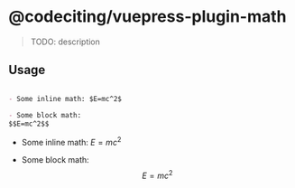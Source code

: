 # @codeciting/vuepress-plugin-math

> TODO: description

## Usage

```markdown

- Some inline math: $E=mc^2$

- Some block math: 
$$E=mc^2$$

```


- Some inline math: $E=mc^2$

- Some block math: 
$$E=mc^2$$
